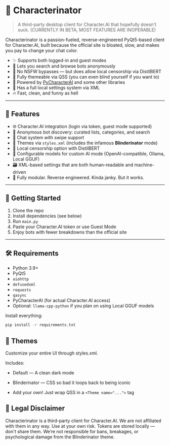 # 🧠 Characterinator

> A third-party desktop client for Character.AI that hopefully doesn’t suck. (CURRENTLY IN BETA, MOST FEATURES ARE INOPERABLE)

Characterinator is a passion-fueled, reverse-engineered PyQt5-based client for Character.AI, built because the official site is bloated, slow, and makes you pay to change your chat color.

- ✨ Supports both logged-in and guest modes
- 🦾 Lets you search and browse bots anonymously
- 🚫 No NSFW bypasses — but does allow local censorship via DistilBERT
- 🎨 Fully themeable via QSS (you can even blind yourself if you want to)
- 🧪 Powered by [PyCharacterAI](https://github.com/Xtr4F/PyCharacterAI) and some other libraries
- 💾 Has a full local settings system via XML
- 🔥 Fast, clean, and funny as hell

---

## 🔧 Features

- 🌐 Character.AI integration (login via token, guest mode supported)
- 🧍 Anonymous bot discovery: curated lists, categories, and search
- 💬 Chat system with swipe support
- 🎨 Themes via `styles.xml` (includes the infamous **Blinderinator** mode)
- 🔐 Local censorship option with DistilBERT
- 🧠 Configurable models for custom AI mode (OpenAI-compatible, Ollama, Local GGUF)
- 🗃️ XML-based settings that are both human-readable and machine-driven
- 🦝 Fully modular. Reverse engineered. Kinda janky. But it works.

---

## 🚀 Getting Started

1. Clone the repo  
2. Install dependencies (see below)  
3. Run `main.py`  
4. Paste your Character.AI token or use Guest Mode  
5. Enjoy bots with fewer breakdowns than the official site

---

## 🛠 Requirements

- Python 3.9+
- PyQt5
- `aiohttp`
- `defusedxml`
- `requests`
- `qasync`
- PyCharacterAI (for actual Character.AI access)
- Optional: `llama-cpp-python` if you plan on using Local GGUF models

Install everything:

```bash
pip install -r requirements.txt
```

## 🎨 Themes
Customize your entire UI through styles.xml.

Includes:

- Default — A clean dark mode
 
- Blinderinator — CSS so bad it loops back to being iconic

- Add your own! Just wrap QSS in a `<Theme name="...">` tag

## 🤝 Legal Disclaimer
Characterinator is a third-party client for Character.AI.
We are not affiliated with them in any way.
Use at your own risk.
Tokens are stored locally — don't share them.
We’re not responsible for bans, breakages, or psychological damage from the Blinderinator theme.
